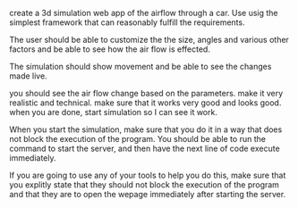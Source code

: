 create a 3d simulation web app  of the airflow through a car. Use usig the simplest framework that can reasonably fulfill the requirements. 







The user should be able to customize the the size, angles and various other factors and be able to see how the air flow is effected. 







The simulation should show movement and be able to see the changes made live. 







you should see the air flow change based on the parameters.  make it very realistic and technical.  make sure that it works very good and looks good. when you are done, start simulation so I can see it work. 







When you start the simulation, make sure that you do it in a way that does not block the execution of the program.  You should be able to run the command to start the server, and then have the next line of code execute immediately.







If you are going to use any of your tools to help you do this, make sure that you explitly state that they should not block the execution of the program and that they are to open the wepage immediately after starting the server.    